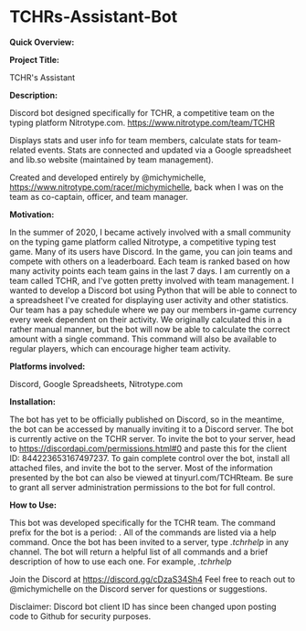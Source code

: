# TCHRs-Assistant-Bot
**Quick Overview:**

**Project Title:**

TCHR's Assistant


**Description:**

Discord bot designed specifically for TCHR, a competitive team on the typing platform Nitrotype.com. 
https://www.nitrotype.com/team/TCHR

Displays stats and user info for team members, calculate stats for team-related events. Stats are connected and updated via a Google spreadsheet and lib.so website (maintained by team management).

Created and developed entirely by @michymichelle, https://www.nitrotype.com/racer/michymichelle, back when I was on the team as co-captain, officer, and team manager.


**Motivation:**

In the summer of 2020, I became actively involved with a small community on the typing game platform called Nitrotype, a competitive typing test game. Many of its users have Discord. In the game, you can join teams and compete  with others on a leaderboard. Each team is ranked based on how many activity points each team gains in the last 7 days. I am currently on a team called TCHR, and I've gotten pretty involved with team management.
I wanted to develop a Discord bot using Python that will be able to connect to a spreadsheet I've created for displaying user activity and other statistics.
Our team has a pay schedule where we pay our members in-game currency every week dependent on their activity. We originally calculated this in a rather manual manner, but the bot will now be able to calculate the correct amount with a single command. This command will also be available to regular players, which can encourage higher team activity.


**Platforms involved:**

Discord, Google Spreadsheets, Nitrotype.com


**Installation:**

The bot has yet to be officially published on Discord, so in the meantime, the bot can be accessed by manually inviting it to a Discord server. The bot is currently active on the TCHR server. To invite the bot to your server, head to https://discordapi.com/permissions.html#0 and paste this for the client ID: 844223653167497237. To gain complete control over the bot, install all attached files, and invite the bot to the server. Most of the information presented by the bot can also be viewed at tinyurl.com/TCHRteam. Be sure to grant all server administration permissions to the bot for full control.


**How to Use:**

This bot was developed specifically for the TCHR team. The command prefix for the bot is a period: .
All of the commands are listed via a help command. Once the bot has been invited to a server, type _.tchrhelp_ in any channel. The bot will return a helpful list of all commands and a brief description of how to use each one.
For example, _.tchrhelp_

Join the Discord at https://discord.gg/cDzaS34Sh4 Feel free to reach out to @michymichelle on the Discord server for questions or suggestions.

Disclaimer:
Discord bot client ID has since been changed upon posting code to Github for security purposes. 

